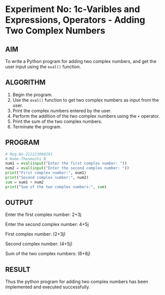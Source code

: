 # Experiment No: 1c-Varibles and Expressions, Operators - Adding Two Complex Numbers

## AIM
To write a Python program for adding two complex numbers, and get the user input using the `eval()` function.

## ALGORITHM
1. Begin the program.
2. Use the `eval()` function to get two complex numbers as input from the user.
3. Print the complex numbers entered by the user.
4. Perform the addition of the two complex numbers using the `+` operator.
5. Print the sum of the two complex numbers.
6. Terminate the program.

## PROGRAM
```python
# Reg.No-212223060291
# Name-Thenmozhi N
num1 = eval(input("Enter the first complex number: "))
num2 = eval(input("Enter the second complex number: "))
print("First complex number:", num1)
print("Second complex number:", num2)
sum = num1 + num2
print("Sum of the two complex numbers:", sum)
```

## OUTPUT
Enter the first complex number: 2+3j

Enter the second complex number: 4+5j

First complex number: (2+3j)

Second complex number: (4+5j)

Sum of the two complex numbers: (6+8j)


## RESULT
Thus the python program for  adding two complex numbers has been implemented and executed successfully.
